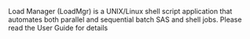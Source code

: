 Load Manager (LoadMgr) is a UNIX/Linux shell script application that automates both parallel and sequential batch SAS and shell jobs.  Please read the User Guide for details
